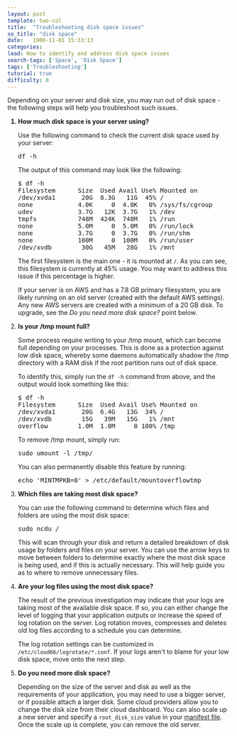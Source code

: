 ```yaml
---
layout: post
template: two-col
title:  "Troubleshooting disk space issues"
so_title: "disk space"
date:   1900-11-01 15:33:13
categories: 
lead: How to identify and address disk space issues
search-tags: ['Space', 'Disk Space']
tags: ['Troubleshooting']
tutorial: true
difficulty: 0
---
```


Depending on your server and disk size, you may run out of disk space - the following steps will help you troubleshoot such issues.

<ol class="article-list">
<b><li>How much disk space is your server using?</li></b>

<p>Use the following command to check the current disk space used by your server:</p>

<pre class= "prettyprint">
df -h
</pre>

<p>The output of this command may look like the following:</p>

<pre class= "prettyprint">
$ df -h
Filesystem      Size  Used Avail Use% Mounted on
/dev/xvda1       20G  8.3G   11G  45% /
none            4.0K     0  4.0K   0% /sys/fs/cgroup
udev            3.7G   12K  3.7G   1% /dev
tmpfs           748M  424K  748M   1% /run
none            5.0M     0  5.0M   0% /run/lock
none            3.7G     0  3.7G   0% /run/shm
none            100M     0  100M   0% /run/user
/dev/xvdb        30G   45M   28G   1% /mnt
</pre>

<p>The first filesystem is the main one - it is mounted at <code>/</code>. As you can see, this filesystem is currently at 45% usage. You may want to address this issue if this percentage is higher.</p>

<p>If your server is on AWS and has a 7.8 GB primary filesystem, you are likely running on an old server (created with the default AWS settings). Any new AWS servers are created with a minimum of a 20 GB disk. To upgrade, see the <i>Do you need more disk space?</i> point below.</p>

<b><li>Is your /tmp mount full?</li></b>

<p>Some process require writing to your /tmp mount, which can become full depending on your processes. This is done as a protection against low disk space, whereby some daemons automatically shadow the /tmp directory with a RAM disk if the root partition runs out of disk space.</p>

<p>To identify this, simply run the <code>df -h</code> command from above, and the output would look something like this:</p>

<pre class= "prettyprint">
$ df -h
Filesystem      Size  Used Avail Use% Mounted on
/dev/xvda1       20G  6.4G   13G  34% /
/dev/xvdb        15G   39M   15G   1% /mnt
overflow        1.0M  1.0M     0 100% /tmp
</pre>

<p>To remove /tmp mount, simply run:</p>

<pre class= "prettyprint">
sudo umount -l /tmp/
</pre>

<p>You can also permanently disable this feature by running:</p>

<pre class= "prettyprint">
echo 'MINTMPKB=0' > /etc/default/mountoverflowtmp
</pre>

<b><li>Which files are taking most disk space?</li></b>

<p>You can use the following command to determine which files and folders are using the most disk space:</p>

<pre class= "prettyprint">
sudo ncdu /
</pre>

<p>This will scan through your disk and return a detailed breakdown of disk usage by folders and files on your server. You can use the arrow keys to move between folders to determine exactly where the most disk space is being used, and if this is actually necessary. This will help guide you as to where to remove unnecessary files.</p>

<b><li>Are your log files using the most disk space?</li></b>

<p>The result of the previous investigation may indicate that your logs are taking most of the available disk space. If so, you can either change the level of logging that your application outputs or increase the speed of log rotation on the server. Log rotation moves, compresses and deletes old log files according to a schedule you can determine.</p>

<p>The log rotation settings can be customized in <code>/etc/cloud66/logrotate/*.conf</code>. If your logs aren't to blame for your low disk space, move onto the next step.</p>

<b><li>Do you need more disk space?</li></b>

<p>Depending on the size of the server and disk as well as the requirements of your application, you may need to use a bigger server, or if possible attach a larger disk. Some cloud providers allow you to change the disk size from their cloud dashboard. You can also scale up a new server and specify a <code>root_disk_size</code> value in your <a href="http://help.cloud66.com/building-your-stack/building-your-manifest-file#servers">manifest file</a>. Once the scale up is complete, you can remove the old server.</p>
</ol>
